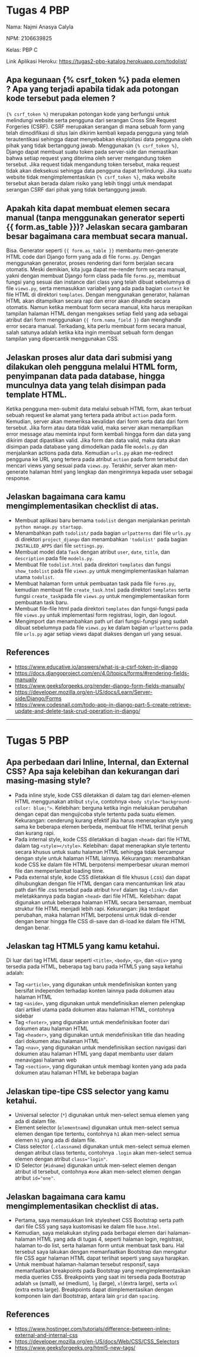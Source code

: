 # Tugas 4 PBP

Nama: Najmi Anasya Calyla

NPM: 2106639825

Kelas: PBP C

Link Aplikasi Heroku: https://tugas2-pbp-katalog.herokuapp.com/todolist/

## Apa kegunaan {% csrf_token %} pada elemen <form>? Apa yang terjadi apabila tidak ada potongan kode tersebut pada elemen <form>?
`{% csrf_token %}` merupakan potongan kode yang berfungsi untuk melindungi website serta pengguna dari serangan Cross Site Request Forgeries (CSRF). CSRF merupakan serangan di mana sebuah form yang telah dimodifikasi di situs lain dikirim kembali kepada pengguna yang telah terautentikasi sehingga dapat menyebabkan eksploitasi data pengguna oleh pihak yang tidak bertanggung jawab. Menggunakan `{% csrf_token %}`, Django dapat membuat suatu token pada server-side dan memastikan bahwa setiap request yang diterima oleh server mengandung token tersebut. Jika request tidak mengandung token tersebut, maka request tidak akan dieksekusi sehingga data pengguna dapat terlindungi. Jika suatu website tidak mengimplementasikan `{% csrf_token %}`, maka website tersebut akan berada dalam risiko yang lebih tinggi untuk mendapat serangan CSRF dari pihak yang tidak bertanggung jawab. 

## Apakah kita dapat membuat elemen <form> secara manual (tanpa menggunakan generator seperti {{ form.as_table }})? Jelaskan secara gambaran besar bagaimana cara membuat <form> secara manual.
Bisa. Generator seperti `{{ form.as_table }}` membantu men-generate HTML code dari Django form yang ada di file `forms.py`. Dengan menggunakan generator, proses rendering dari form berjalan secara otomatis. Meski demikian, kita juga dapat me-render form secara manual, yakni dengan membuat Django form class pada file `forms.py`, membuat fungsi yang sesuai dan instance dari class yang telah dibuat sebelumnya di file `views.py`, serta memasukkan variabel yang ada pada bagian `context` ke file HTML di direktori `templates`. Dengan menggunakan generator, halaman HTML akan ditampilkan secara rapi dan error akan dihandle secara otomatis. Namun ketika membuat form secara manual, kita harus merapikan tampilan halaman HTML dengan mengakses setiap field yang ada sebagai atribut dari form menggunakan `{{ form.nama_field }}` dan menghandle error secara manual. Terkadang, kita perlu membuat form secara manual, salah satunya adalah ketika kita ingin membuat sebuah form dengan tampilan yang dipercantik menggunakan CSS.

## Jelaskan proses alur data dari submisi yang dilakukan oleh pengguna melalui HTML form, penyimpanan data pada database, hingga munculnya data yang telah disimpan pada template HTML.
Ketika pengguna men-submit data melalui sebuah HTML form, akan terbuat sebuah request ke alamat yang tertera pada atribut `action` pada form. Kemudian, server akan memeriksa kevalidan dari form serta data dari form tersebut. Jika form atau data tidak valid, maka server akan menampilkan error message atau meminta input form kembali hingga form dan data yang dikirim dapat dipastikan valid. Jika form dan data valid, maka data akan disimpan pada database yang dimodelkan pada file `models.py` dan menjalankan actions pada data. Kemudian `urls.py` akan me-redirect pengguna ke URL yang tertera pada atribut `action` pada form tersebut dan mencari views yang sesuai pada `views.py`. Terakhir, server akan men-generate halaman html yang lengkap dan mengirimnya kepada user sebagai response.

## Jelaskan bagaimana cara kamu mengimplementasikan checklist di atas.
* Membuat aplikasi baru bernama `todolist` dengan menjalankan perintah `python manage.py startapp`.
* Menambahkan path `todolist/` pada bagian `urlpatterns` dari file `urls.py` di direktori `project_django` dan menambahkan `'todolist'` pada bagian `INSTALLED_APPS` dari file `settings.py`.
* Membuat model data `Task` dengan atribut `user`, `date`, `title`, dan `description` pada file `models.py`.
* Membuat file `todolist.html` pada direktori `templates` dan fungsi `show_todolist` pada file `views.py` untuk mengimplementasikan halaman utama `todolist`.
* Membuat halaman form untuk pembuatan task pada file `forms.py`, kemudian membuat file `create_task.html` pada direktori `templates` serta fungsi `create_task`pada file `views.py` untuk mengimplementasikan form pembuatan task baru.
* Membuat file-file html pada direktori `templates` dan fungsi-fungsi pada file `views.py` untuk implementasi form registrasi, login, dan logout.
* Mengimport dan menambahkan path url dari fungsi-fungsi yang sudah dibuat sebelumnya pada file `views.py` ke dalam bagian `urlpatterns` pada file `urls.py` agar setiap views dapat diakses dengan url yang sesuai.

## References
* https://www.educative.io/answers/what-is-a-csrf-token-in-django
* https://docs.djangoproject.com/en/4.0/topics/forms/#rendering-fields-manually
* https://www.geeksforgeeks.org/render-django-form-fields-manually/
* https://developer.mozilla.org/en-US/docs/Learn/Server-side/Django/Forms
* https://www.codesnail.com/todo-app-in-django-part-5-create-retrieve-update-and-delete-task-crud-operation-in-django/


---


# Tugas 5 PBP

## Apa perbedaan dari Inline, Internal, dan External CSS? Apa saja kelebihan dan kekurangan dari masing-masing style?
* Pada inline style, kode CSS diletakkan di dalam tag dari elemen-elemen HTML menggunakan atribut `style`, contohnya `<body style="background-color: blue;">`.
Kelebihan: berguna ketika ingin melakukan perubahan dengan cepat dan mengujicoba style tertentu pada suatu elemen.
Kekurangan: cenderung kurang efektif jika harus menerapkan style yang sama ke beberapa elemen berbeda, membuat file HTML terlihat penuh dan kurang rapi.
* Pada internal style, kode CSS diletakkan di bagian `<head>` dari file HTML dalam tag `<style></style>`.
Kelebihan: dapat menerapkan style tertentu secara khusus untuk suatu halaman HTML sehingga tidak bercampur dengan style untuk halaman HTML lainnya.
Kekurangan: menambahkan kode CSS ke dalam file HTML berpotensi memperbesar ukuran memori file dan memperlambat loading time.
* Pada external style, kode CSS diletakkan di file khusus (.css) dan dapat dihubungkan dengan file HTML dengan cara mencantumkan link atau path dari file .css tersebut pada atribut `href` dalam tag `<link/>` dan meletakkannya pada bagian `<head>` dari file HTML.
Kelebihan: dapat digunakan untuk beberapa halaman HTML secara bersamaan, membuat struktur file HTML menjadi lebih rapi.
Kekurangan: jika terdapat perubahan, maka halaman HTML berpotensi untuk tidak di-render dengan benar hingga file CSS di-save dan di-load ke dalam file HTML dengan benar.

## Jelaskan tag HTML5 yang kamu ketahui.
Di luar dari tag HTML dasar seperti `<title>`, `<body>`, `<p>`, dan `<div>` yang tersedia pada HTML, beberapa tag baru pada HTML5 yang saya ketahui adalah:
* Tag `<article>`, yang digunakan untuk mendefinisikan konten yang bersifat independen terhadap konten lainnya pada dokumen atau halaman HTML
* tag `<aside>`, yang digunakan untuk mendefinisikan elemen pelengkap dari artikel utama pada dokumen atau halaman HTML, contohnya sidebar
* Tag `<footer>`, yang digunakan untuk mendefinisikan footer dari dokumen atau halaman HTML
* Tag `<header>`, yang digunakan untuk mendefinisikan title dan heading dari dokumen atau halaman HTML
* Tag `<nav>`, yang digunakan untuk mendefinisikan section navigasi dari dokumen atau halaman HTML yang dapat membantu user dalam menavigasi halaman web
* Tag `<section>`, yang digunakan untuk membagi konten yang ada pada dokumen atau halaman HTML ke beberapa bagian

## Jelaskan tipe-tipe CSS selector yang kamu ketahui.
* Universal selector (`*`) digunakan untuk men-select semua elemen yang ada di dalam file.
* Element selector (`elementname`) digunakan untuk men-select semua elemen dengan tipe tertentu, contohnya `h1` akan men-select semua elemen `h1` yang ada di dalam file.
* Class selector (`.classname`) digunakan untuk men-select semua elemen dengan atribut class tertentu, contohnya `.login` akan men-select semua elemen dengan atribut `class="login"`.
* ID Selector (`#idname`) digunakan untuk men-select elemen dengan atribut id tersebut, contohnya `#one` akan men-select elemen dengan atribut `id="one"`.

## Jelaskan bagaimana cara kamu mengimplementasikan checklist di atas.
* Pertama, saya memasukkan link stylesheet CSS Bootstrap serta path dari file CSS yang saya kustomisasi ke dalam file `base.html`.
* Kemudian, saya melakukan styling pada berbagai elemen dari halaman-halaman HTML yang ada di tugas 4, seperti halaman login, registrasi, halaman to-do list, serta halaman form untuk membuat task baru. Hal tersebut saya lakukan dengan memanfaatkan Bootstrap dan mengatur file CSS agar halaman HTML dapat terlihat seperti yang saya harapkan.
* Untuk membuat halaman-halaman tersebut responsif, saya memanfaatkan breakpoints pada Bootstrap yang mengimplementasikan media queries CSS. Breakpoints yang saat ini tersedia pada Bootstrap adalah `sm` (small), `md` (medium), `lg` (large), `xl`(extra large), serta `xxl` (extra extra large). Breakpoints dapat diimplementasikan dengan komponen lain dari Bootstrap, antara lain `grid` dan `spacing`.

## References
* https://www.hostinger.com/tutorials/difference-between-inline-external-and-internal-css
* https://developer.mozilla.org/en-US/docs/Web/CSS/CSS_Selectors
* https://www.geeksforgeeks.org/html5-new-tags/